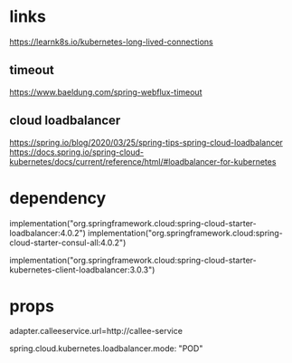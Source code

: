 # links
https://learnk8s.io/kubernetes-long-lived-connections

## timeout
https://www.baeldung.com/spring-webflux-timeout
          
## cloud loadbalancer
https://spring.io/blog/2020/03/25/spring-tips-spring-cloud-loadbalancer
https://docs.spring.io/spring-cloud-kubernetes/docs/current/reference/html/#loadbalancer-for-kubernetes
                
# dependency

implementation("org.springframework.cloud:spring-cloud-starter-loadbalancer:4.0.2")
implementation("org.springframework.cloud:spring-cloud-starter-consul-all:4.0.2")

implementation("org.springframework.cloud:spring-cloud-starter-kubernetes-client-loadbalancer:3.0.3")
                                                 
# props
adapter.calleeservice.url=http://callee-service

spring.cloud.kubernetes.loadbalancer.mode: "POD"
